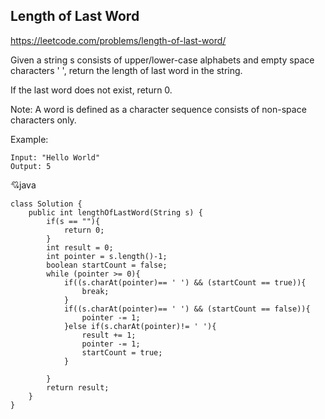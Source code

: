 ## Length of Last Word
https://leetcode.com/problems/length-of-last-word/

Given a string s consists of upper/lower-case alphabets and empty space characters ' ', return the length of last word in the string.

If the last word does not exist, return 0.

Note: A word is defined as a character sequence consists of non-space characters only.

Example:

    Input: "Hello World"
    Output: 5



  
  :cupid:java

    class Solution {
        public int lengthOfLastWord(String s) {
            if(s == ""){
                return 0;
            }
            int result = 0;
            int pointer = s.length()-1;
            boolean startCount = false;
            while (pointer >= 0){
                if((s.charAt(pointer)== ' ') && (startCount == true)){
                    break;                
                }
                if((s.charAt(pointer)== ' ') && (startCount == false)){
                    pointer -= 1;                
                }else if(s.charAt(pointer)!= ' '){
                    result += 1;
                    pointer -= 1; 
                    startCount = true;
                }

            }
            return result;
        }
    }
